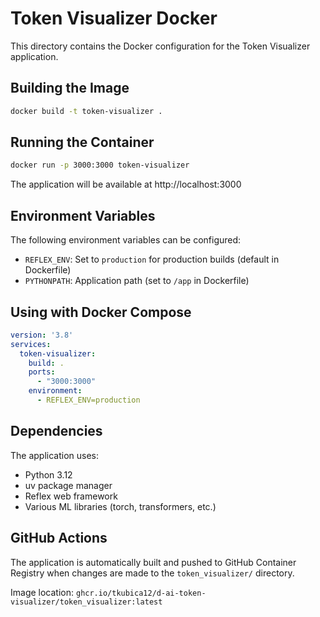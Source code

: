 # Token Visualizer Docker

This directory contains the Docker configuration for the Token Visualizer application.

## Building the Image

```bash
docker build -t token-visualizer .
```

## Running the Container

```bash
docker run -p 3000:3000 token-visualizer
```

The application will be available at http://localhost:3000

## Environment Variables

The following environment variables can be configured:

- `REFLEX_ENV`: Set to `production` for production builds (default in Dockerfile)
- `PYTHONPATH`: Application path (set to `/app` in Dockerfile)

## Using with Docker Compose

```yaml
version: '3.8'
services:
  token-visualizer:
    build: .
    ports:
      - "3000:3000"
    environment:
      - REFLEX_ENV=production
```

## Dependencies

The application uses:
- Python 3.12
- uv package manager
- Reflex web framework
- Various ML libraries (torch, transformers, etc.)

## GitHub Actions

The application is automatically built and pushed to GitHub Container Registry when changes are made to the `token_visualizer/` directory.

Image location: `ghcr.io/tkubica12/d-ai-token-visualizer/token_visualizer:latest`
